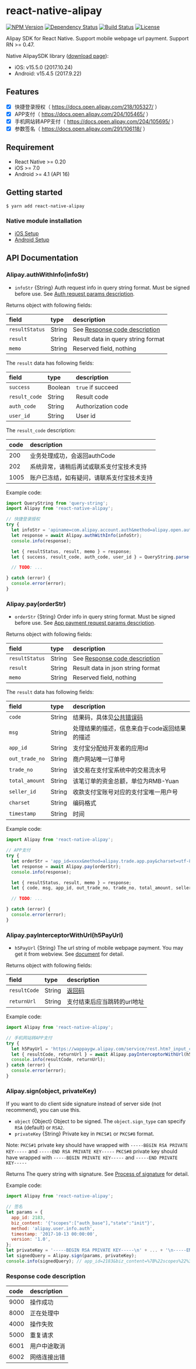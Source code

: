 
# react-native-alipay

[![NPM Version](https://img.shields.io/npm/v/react-native-alipay.svg)](https://npmjs.org/package/react-native-alipay)
[![Dependency Status](https://img.shields.io/david/0x5e/react-native-alipay.svg)](https://david-dm.org/0x5e/react-native-alipay)
[![Build Status](https://img.shields.io/travis/0x5e/react-native-alipay/master.svg)](https://travis-ci.org/0x5e/react-native-alipay)
[![License](https://img.shields.io/npm/l/react-native-alipay.svg)](./LICENSE)

Alipay SDK for React Native. Support mobile webpage url payment. Support RN >= 0.47.

Native AlipaySDK library ([download page](https://docs.open.alipay.com/54/104509)):

- iOS: v15.5.0 (2017.10.24)
- Android: v15.4.5 (2017.9.22)

## Features

- [x] 快捷登录授权（ https://docs.open.alipay.com/218/105327/ ）
- [x] APP支付（ https://docs.open.alipay.com/204/105465/
）
- [x] 手机网站转APP支付（ https://docs.open.alipay.com/204/105695/ ）
- [x] 参数签名（ https://docs.open.alipay.com/291/106118/ ）

## Requirement

- React Native >= 0.20
- iOS >= 7.0
- Android >= 4.1 (API 16)

## Getting started

`$ yarn add react-native-alipay`

### Native module installation

- [iOS Setup](./docs/ios-setup.md)
- [Android Setup](./docs/android-setup.md)

## API Documentation

### Alipay.authWithInfo(infoStr)

- `infoStr` {String} Auth request info in query string format. Must be signed before use. See [Auth request params description](https://docs.open.alipay.com/218/105327).

Returns object with following fields:

|field|type|description|
|:----|:---|:----------|
|`resultStatus`|String|See [Response code description](#response-code-description)|
|`result`|String|Result data in query string format|
|`memo`|String|Reserved field, nothing|

The `result` data has following fields:

|field|type|description|
|:----|:---|:----------|
|`success`|Boolean|`true` if succeed|
|`result_code`|String|Result code|
|`auth_code`|String|Authorization code|
|`user_id`|String|User id|

The `result_code` description:

|code|description|
|:----|:----------|
|200|业务处理成功，会返回authCode|
|202|系统异常，请稍后再试或联系支付宝技术支持|
|1005|账户已冻结，如有疑问，请联系支付宝技术支持|

Example code:

```javascript
import QueryString from 'query-string';
import Alipay from 'react-native-alipay';

// 快捷登录授权
try {
  let infoStr = 'apiname=com.alipay.account.auth&method=alipay.open.auth.sdk.code.get&app_id=xxxx&app_name=mc&biz_type=openservice&pid=xxxx&product_id=APP_FAST_LOGIN&scope=kuaijie&target_id=xxxx&auth_type=AUTHACCOUNT&sign_type=RSA2&sign=xxxx'; // get from server, signed
  let response = await Alipay.authWithInfo(infoStr);
  console.info(response);

  let { resultStatus, result, memo } = response;
  let { success, result_code, auth_code, user_id } = QueryString.parse(result);

  // TODO: ...

} catch (error) {
  console.error(error);
}
```

### Alipay.pay(orderStr)

- `orderStr` {String} Order info in query string format. Must be signed before use. See [App payment request params description](https://docs.open.alipay.com/204/105465/).

Returns object with following fields:

|field|type|description|
|:----|:---|:----------|
|`resultStatus`|String|See [Response code description](#response-code-description)|
|`result`|String|Result data in json string format|
|`memo`|String|Reserved field, nothing|

The `result` data has following fields:

|field|type|description|
|:----|:---|:----------|
|`code`|String|结果码，具体见[公共错误码](https://docs.open.alipay.com/common/105806)|
|`msg`|String|处理结果的描述，信息来自于code返回结果的描述|
|`app_id`|String|支付宝分配给开发者的应用Id|
|`out_trade_no`|String|商户网站唯一订单号|
|`trade_no`|String|该交易在支付宝系统中的交易流水号|
|`total_amount`|String|该笔订单的资金总额，单位为RMB-Yuan|
|`seller_id`|String|收款支付宝账号对应的支付宝唯一用户号|
|`charset`|String|编码格式|
|`timestamp`|String|时间|

Example code:

```javascript
import Alipay from 'react-native-alipay';

// APP支付
try {
  let orderStr = 'app_id=xxxx&method=alipay.trade.app.pay&charset=utf-8&timestamp=2014-07-24 03:07:50&version=1.0&notify_url=https%3A%2F%2Fapi.xxx.com%2Fnotify&biz_content=%7B%22subject%22%3A%22%E5%A4%A7%E4%B9%90%E9%80%8F%22%2C%22out_trade_no%22%3A%22xxxx%22%2C%22total_amount%22%3A%229.00%22%2C%22product_code%22%3A%22QUICK_MSECURITY_PAY%22%7D&sign_type=RSA2&sign=xxxx'; // get from server, signed
  let response = await Alipay.pay(orderStr);
  console.info(response);

  let { resultStatus, result, memo } = response;
  let { code, msg, app_id, out_trade_no, trade_no, total_amount, seller_id, charset, timestamp } = JSON.parse(result);

  // TODO: ...

} catch (error) {
  console.error(error);
}
```

### Alipay.payInterceptorWithUrl(h5PayUrl)

- `h5PayUrl` {String} The url string of mobile webpage payment. You may get it from webview. See [document](https://docs.open.alipay.com/204/105695/) for detail.

Returns object with following fields:

|field|type|description|
|:----|:---|:----------|
|`resultCode`|String|[返回码](#response-code-description)|
|`returnUrl`|String|支付结束后应当跳转的url地址|

Example code:

```javascript
import Alipay from 'react-native-alipay';

// 手机网站转APP支付
try {
  let h5PayUrl = 'https://wappaygw.alipay.com/service/rest.htm?_input_charset=utf-8&format=xml&partner=xxxx&req_data=%3Cauth_and_execute_req%3E%3Crequest_token%3Exxxx%3C%2Frequest_token%3E%3C%2Fauth_and_execute_req%3E&sec_id=MD5&service=alipay.wap.auth.authAndExecute&v=2.0&sign=xxxx'; // get from webview, signed
  let { resultCode, returnUrl } = await Alipay.payInterceptorWithUrl(h5PayUrl);
  console.info(resultCode, returnUrl);
} catch (error) {
  console.error(error);
}
```

### Alipay.sign(object, privateKey)

If you want to do client side signature instead of server side (not recommend), you can use this.

- `object` {Object} Object to be signed. The `object.sign_type` can specify `RSA` (default) or `RSA2`.
- `privateKey` {String} Private key in `PKCS#1` or `PKCS#8` format.

Note:
`PKCS#1` private key should have wrapped with `-----BEGIN RSA PRIVATE KEY-----` and `-----END RSA PRIVATE KEY-----`
`PKCS#8` private key should have wrapped with `-----BEGIN PRIVATE KEY-----` and `-----END PRIVATE KEY-----`

Returns The query string with signature. See [Process of signature](https://docs.open.alipay.com/291/106118) for detail.

Example code:

```javascript
import Alipay from 'react-native-alipay';

// 签名
let params = {
  app_id: 2183,
  biz_content: '{"scopes":["auth_base"],"state":"init"}',
  method: 'alipay.user.info.auth',
  timestamp: '2017-10-13 00:00:00',
  version: '1.0',
};
let privateKey = '-----BEGIN RSA PRIVATE KEY-----\n' + ... + '\n-----END RSA PRIVATE KEY-----';
let signedQuery = Alipay.sign(params, privateKey);
console.info(signedQuery); // app_id=2183&biz_content=%7B%22scopes%22%3A%5B%22auth_base%22%5D%2C%22state%22%3A%22init%22%7D&method=alipay.user.info.auth&sign_type=RSA&timestamp=2017-10-13%2000%3A00%3A00&version=1.0&sign=xxxx
```

### Response code description

|code|description|
|:-----------|:----------|
|9000|操作成功|
|8000|正在处理中|
|4000|操作失败|
|5000|重复请求|
|6001|用户中途取消|
|6002|网络连接出错|
